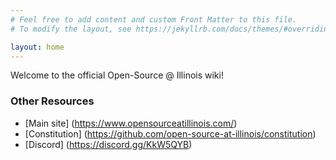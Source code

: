 ```yaml
---
# Feel free to add content and custom Front Matter to this file.
# To modify the layout, see https://jekyllrb.com/docs/themes/#overriding-theme-defaults

layout: home
---
```


Welcome to the official Open-Source @ Illinois wiki!

### Other Resources
* [Main site] (https://www.opensourceatillinois.com/)
* [Constitution] (https://github.com/open-source-at-illinois/constitution)
* [Discord] (https://discord.gg/KkW5QYB)
